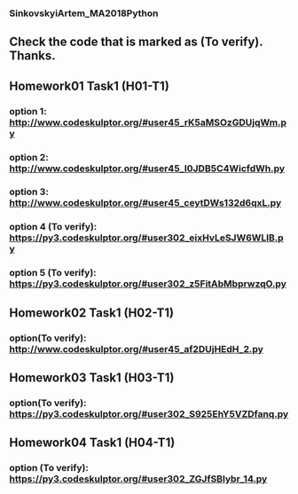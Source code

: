 ### SinkovskyiArtem_MA2018Python

## Сheck the code that is marked as (To verify). Thanks.

## Homework01 Task1 (H01-T1)
### option 1: http://www.codeskulptor.org/#user45_rK5aMSOzGDUjqWm.py
### option 2: http://www.codeskulptor.org/#user45_I0JDB5C4WicfdWh.py
### option 3: http://www.codeskulptor.org/#user45_ceytDWs132d6qxL.py
### option 4 (To verify): https://py3.codeskulptor.org/#user302_eixHvLeSJW6WLIB.py
### option 5 (To verify): https://py3.codeskulptor.org/#user302_z5FitAbMbprwzqO.py

## Homework02 Task1 (H02-T1)
### option(To verify): http://www.codeskulptor.org/#user45_af2DUjHEdH_2.py

## Homework03 Task1 (H03-T1)
### option(To verify): https://py3.codeskulptor.org/#user302_S925EhY5VZDfanq.py

## Homework04 Task1 (H04-T1)
### option (To verify): https://py3.codeskulptor.org/#user302_ZGJfSBIybr_14.py
